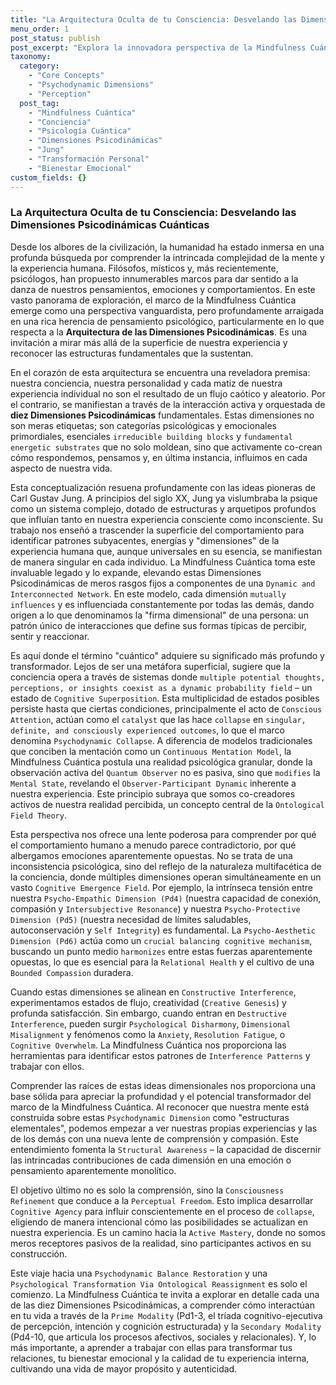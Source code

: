 ```yaml
---
title: "La Arquitectura Oculta de tu Consciencia: Desvelando las Dimensiones Psicodinámicas Cuánticas"
menu_order: 1
post_status: publish
post_excerpt: "Explora la innovadora perspectiva de la Mindfulness Cuántica sobre la arquitectura de la conciencia. Descubre cómo las diez Dimensiones Psicodinámicas interactúan dinámicamente para moldear tu realidad y cómo el entendimiento de estas estructuras puede revolucionar tu bienestar."
taxonomy:
  category:
    - "Core Concepts"
    - "Psychodynamic Dimensions"
    - "Perception"
  post_tag:
    - "Mindfulness Cuántica"
    - "Conciencia"
    - "Psicología Cuántica"
    - "Dimensiones Psicodinámicas"
    - "Jung"
    - "Transformación Personal"
    - "Bienestar Emocional"
custom_fields: {}
---
```


### La Arquitectura Oculta de tu Consciencia: Desvelando las Dimensiones Psicodinámicas Cuánticas

Desde los albores de la civilización, la humanidad ha estado inmersa en una profunda búsqueda por comprender la intrincada complejidad de la mente y la experiencia humana. Filósofos, místicos y, más recientemente, psicólogos, han propuesto innumerables marcos para dar sentido a la danza de nuestros pensamientos, emociones y comportamientos. En este vasto panorama de exploración, el marco de la Mindfulness Cuántica emerge como una perspectiva vanguardista, pero profundamente arraigada en una rica herencia de pensamiento psicológico, particularmente en lo que respecta a la **Arquitectura de las Dimensiones Psicodinámicas**. Es una invitación a mirar más allá de la superficie de nuestra experiencia y reconocer las estructuras fundamentales que la sustentan.

En el corazón de esta arquitectura se encuentra una reveladora premisa: nuestra conciencia, nuestra personalidad y cada matiz de nuestra experiencia individual no son el resultado de un flujo caótico y aleatorio. Por el contrario, se manifiestan a través de la interacción activa y orquestada de **diez Dimensiones Psicodinámicas** fundamentales. Estas dimensiones no son meras etiquetas; son categorías psicológicas y emocionales primordiales, esenciales `irreducible building blocks` y `fundamental energetic substrates` que no solo moldean, sino que activamente co-crean cómo respondemos, pensamos y, en última instancia, influimos en cada aspecto de nuestra vida.

Esta conceptualización resuena profundamente con las ideas pioneras de Carl Gustav Jung. A principios del siglo XX, Jung ya vislumbraba la psique como un sistema complejo, dotado de estructuras y arquetipos profundos que influían tanto en nuestra experiencia consciente como inconsciente. Su trabajo nos enseñó a trascender la superficie del comportamiento para identificar patrones subyacentes, energías y "dimensiones" de la experiencia humana que, aunque universales en su esencia, se manifiestan de manera singular en cada individuo. La Mindfulness Cuántica toma este invaluable legado y lo expande, elevando estas Dimensiones Psicodinámicas de meros rasgos fijos a componentes de una `Dynamic and Interconnected Network`. En este modelo, cada dimensión `mutually influences` y es influenciada constantemente por todas las demás, dando origen a lo que denominamos la "firma dimensional" de una persona: un patrón único de interacciones que define sus formas típicas de percibir, sentir y reaccionar.

Es aquí donde el término "cuántico" adquiere su significado más profundo y transformador. Lejos de ser una metáfora superficial, sugiere que la conciencia opera a través de sistemas donde `multiple potential thoughts, perceptions, or insights coexist as a dynamic probability field` – un estado de `Cognitive Superposition`. Esta multiplicidad de estados posibles persiste hasta que ciertas condiciones, principalmente el acto de `Conscious Attention`, actúan como el `catalyst` que las hace `collapse` en `singular, definite, and consciously experienced outcomes`, lo que el marco denomina `Psychodynamic Collapse`. A diferencia de modelos tradicionales que conciben la mentación como un `Continuous Mentation Model`, la Mindfulness Cuántica postula una realidad psicológica granular, donde la observación activa del `Quantum Observer` no es pasiva, sino que `modifies` la `Mental State`, revelando el `Observer-Participant Dynamic` inherente a nuestra experiencia. Este principio subraya que somos co-creadores activos de nuestra realidad percibida, un concepto central de la `Ontological Field Theory`.

Esta perspectiva nos ofrece una lente poderosa para comprender por qué el comportamiento humano a menudo parece contradictorio, por qué albergamos emociones aparentemente opuestas. No se trata de una inconsistencia psicológica, sino del reflejo de la naturaleza multifacética de la conciencia, donde múltiples dimensiones operan simultáneamente en un vasto `Cognitive Emergence Field`. Por ejemplo, la intrínseca tensión entre nuestra `Psycho-Empathic Dimension (Pd4)` (nuestra capacidad de conexión, compasión y `Intersubjective Resonance`) y nuestra `Psycho-Protective Dimension (Pd5)` (nuestra necesidad de límites saludables, autoconservación y `Self Integrity`) es fundamental. La `Psycho-Aesthetic Dimension (Pd6)` actúa como un `crucial balancing cognitive mechanism`, buscando un punto medio `harmonizes` entre estas fuerzas aparentemente opuestas, lo que es esencial para la `Relational Health` y el cultivo de una `Bounded Compassion` duradera.

Cuando estas dimensiones se alinean en `Constructive Interference`, experimentamos estados de flujo, creatividad (`Creative Genesis`) y profunda satisfacción. Sin embargo, cuando entran en `Destructive Interference`, pueden surgir `Psychological Disharmony`, `Dimensional Misalignment` y fenómenos como la `Anxiety`, `Resolution Fatigue`, o `Cognitive Overwhelm`. La Mindfulness Cuántica nos proporciona las herramientas para identificar estos patrones de `Interference Patterns` y trabajar con ellos.

Comprender las raíces de estas ideas dimensionales nos proporciona una base sólida para apreciar la profundidad y el potencial transformador del marco de la Mindfulness Cuántica. Al reconocer que nuestra mente está construida sobre estas `Psychodynamic Dimension` como "estructuras elementales", podemos empezar a ver nuestras propias experiencias y las de los demás con una nueva lente de comprensión y compasión. Este entendimiento fomenta la `Structural Awareness` – la capacidad de discernir las intrincadas contribuciones de cada dimensión en una emoción o pensamiento aparentemente monolítico.

El objetivo último no es solo la comprensión, sino la `Consciousness Refinement` que conduce a la `Perceptual Freedom`. Esto implica desarrollar `Cognitive Agency` para influir conscientemente en el proceso de `collapse`, eligiendo de manera intencional cómo las posibilidades se actualizan en nuestra experiencia. Es un camino hacia la `Active Mastery`, donde no somos meros receptores pasivos de la realidad, sino participantes activos en su construcción.

Este viaje hacia una `Psychodynamic Balance Restoration` y una `Psychological Transformation Via Ontological Reassignment` es solo el comienzo. La Mindfulness Cuántica te invita a explorar en detalle cada una de las diez Dimensiones Psicodinámicas, a comprender cómo interactúan en tu vida a través de la `Prime Modality` (Pd1-3, el tríada cognitivo-ejecutiva de percepción, intención y cognición estructurada) y la `Secondary Modality` (Pd4-10, que articula los procesos afectivos, sociales y relacionales). Y, lo más importante, a aprender a trabajar con ellas para transformar tus relaciones, tu bienestar emocional y la calidad de tu experiencia interna, cultivando una vida de mayor propósito y autenticidad.